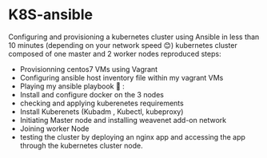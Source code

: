 # K8S-ansible
Configuring and provisioning a kubernetes cluster using Ansible in less than 10 minutes (depending on your network speed 😊)
kubernetes cluster composed of one master and 2 worker nodes
reproduced steps:
- Provisionning centos7 VMs using Vagrant
- Configuring ansible host inventory file within my vagrant VMs
- Playing my ansible playbook 📕 :
- Install and configure docker on the 3 nodes
- checking and applying kuberenetes requirements
- Install Kuberenets (Kubadm , Kubectl, kubeproxy)
- Initiating Master node and installing weavenet add-on network
- Joining worker Node
- testing the cluster by deploying an nginx app and accessing the app through the kubernetes cluster node.
